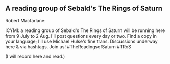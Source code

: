
## A reading group of Sebald's The Rings of Saturn

Robert Macfarlane:

ICYMI: a reading group of Sebald's The Rings of Saturn will be running here from 9 July to 2 Aug. 
I'll post questions every day or two. Find a copy in your language; I'll use Michael Hulse's fine
trans. Discussions underway here & via hashtags. Join us!
#TheReadingsofSaturn
#TRoS

(I will record here and read.)
